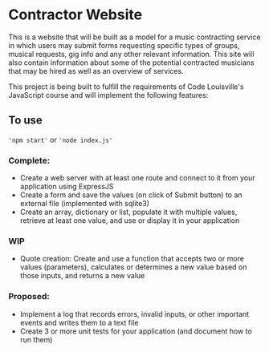# Contractor Website

This is a website that will be built as a model for a music contracting service in which users may submit forms requesting specific types of groups, musical requests, gig info and 
any other relevant information. This site will also contain information about some of the potential contracted musicians that may be hired as well as an overview of 
services.

This project is being built to fulfill the requirements of Code Louisville's JavaScript course and will implement the following features:

## To use
`'npm start'`
or
`'node index.js'`

### Complete: 
- Create a web server with at least one route and connect to it from your application using ExpressJS
- Create a form and save the values (on click of Submit button) to an external file (implemented with sqlite3)
- Create an array, dictionary or list, populate it with multiple values, retrieve at least one value, and use or display it in your application

### WIP
- Quote creation: Create and use a function that accepts two or more values (parameters), calculates or determines a new value based on those inputs, and returns a new value

### Proposed:

- Implement a log that records errors, invalid inputs, or other important events and writes them to a text file
- Create 3 or more unit tests for your application (and document how to run them)

